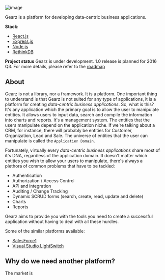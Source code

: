 ![image](https://github.com/gearz-lab/gearz/blob/master/assets/gearz.png)

Gearz is a platform for developing data-centric business applications.

**Stack:**

 - [React.js](https://facebook.github.io/react/)
 - [Express.js](http://expressjs.com/)
 - [Node.js](https://nodejs.org/)
 - [RethinkDB](http://rethinkdb.com/)

**Project status**
Gearz is under development. 1.0 release is planned for 2016 Q3. For more details, please refer to the [roadmap](https://github.com/gearz-lab/gearz/milestones)
 
About
---

Gearz is not a library, nor a framework. It is a platform. One important thing to understand is that Gearz is not 
suited for any type of applications, it is a platform for creating *data-centric business applications*. So, what is this?
It's any application which the primary goal is to allow the user to manipulate entities. It allows users to input
data, search and compile the information into charts and reports. It's a management system. The entities that the users manipulate depend on the
application niche. If we're talking about a CRM, for instance, there will probably be entities for Customer, Organization, Lead and Sale.
The universe of entities that the user can manipulate is called the `Application Domain`.
  
Fortunately, virtually every *data-centric business applications* share most of it's DNA, 
regardless of the application domain. It doesn't matter which entities you wish to allow your users to manipulate, there's
always a plethora of common problems that have to be tackled:
 
 - Authentication
 - Authorization / Access Control
 - API and integration
 - Auditing / Change Tracking
 - Dynamic SCRUD forms (search, create, read, update and delete)
 - Charts
 - Reports
   
Gearz aims to provide you with the tools you need to create a successful application without having to deal with all these
hurdles.
 
Some of the similar platforms available:

 - [SalesForce1](https://developer.salesforce.com/platform/overview)
 - [Visual Studio LightSwitch](https://msdn.microsoft.com/en-us/library/lightswitch.aspx)
 
Why do we need another platform?
---

The market is 
 
